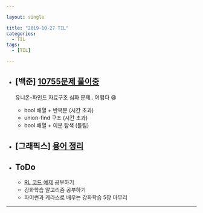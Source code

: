 ```yaml
---

layout: single

title: "2019-10-27 TIL"
categories:
  - TIL
tags:
  - [TIL]

---
```




- ## [백준] [10755문제 풀이중](https://github.com/JangHyeonJun/Algorithm/blob/master/Algorithms/10755.cpp)

  유니온-파인드 자료구조 심화 문제.. 어렵다 :weary:

  - bool 배열 + 반복문 (시간 초과)
  - union-find 구조 (시간 초과)
  - bool 배열 + 이분 탐색 (틀림)

  

  

- ## [그래픽스] [용어 정리](/graphics/Rendering-Pipeline/)



- ## ToDo

  - [RL 코드 예제](https://github.com/rlcode/reinforcement-learning-kr) 공부하기
  - 강화학습 알고리즘 공부하기
  - 파이썬과 케라스로 배우는 강화학습 5장 마무리

---


